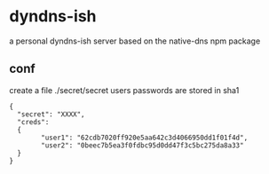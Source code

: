 dyndns-ish
==========
a personal dyndns-ish server based on the native-dns npm package

conf
----
create a file ./secret/secret users passwords are stored in sha1
```
{
  "secret": "XXXX",
  "creds":
  {
        "user1": "62cdb7020ff920e5aa642c3d4066950dd1f01f4d",
        "user2": "0beec7b5ea3f0fdbc95d0dd47f3c5bc275da8a33"
  }  
}
```
